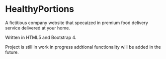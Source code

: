 # HealthyPortions


A fictitious company website that specaized in premium food delivery service delivered at your home. 

Written in HTML5 and Bootstrap 4.  

Project is still in work in  progress  addtional functionality will be added in the future.

